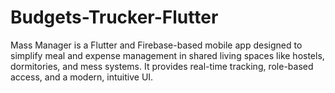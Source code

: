 # Budgets-Trucker-Flutter
Mass Manager is a Flutter and Firebase-based mobile app designed to simplify meal and expense management in shared living spaces like hostels, dormitories, and mess systems. It provides real-time tracking, role-based access, and a modern, intuitive UI.
